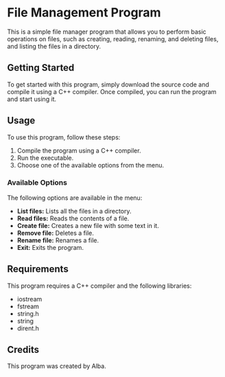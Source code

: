 # File Management Program

This is a simple file manager program that allows you to perform basic operations on files, such as creating, reading, renaming, and deleting files, and listing the files in a directory.

## Getting Started

To get started with this program, simply download the source code and compile it using a C++ compiler. Once compiled, you can run the program and start using it.

## Usage

To use this program, follow these steps:

1. Compile the program using a C++ compiler.
2. Run the executable.
3. Choose one of the available options from the menu.

### Available Options

The following options are available in the menu:

- **List files:** Lists all the files in a directory.
- **Read files:** Reads the contents of a file.
- **Create file:** Creates a new file with some text in it.
- **Remove file:** Deletes a file.
- **Rename file:** Renames a file.
- **Exit:** Exits the program.

## Requirements

This program requires a C++ compiler and the following libraries:

- iostream
- fstream
- string.h
- string
- dirent.h

## Credits

This program was created by Alba.

